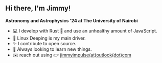 ## Hi there, I'm Jimmy! 

**Astronomy and Astrophysics '24 at The University of Nairobi**

- 💻 I develop with Rust 🦀 and use an unhealthy amount of JavaScript.
- 🐧 Linux Deeping is my main driver.
- ✨ I contribute to open source. 
- 🌱 Always looking to learn new things. 
- ✉️ reach out using 👉 [jimmyimpulse(at)outlook(dot)com](mailto:jimmyimpulse@outlook.com)
